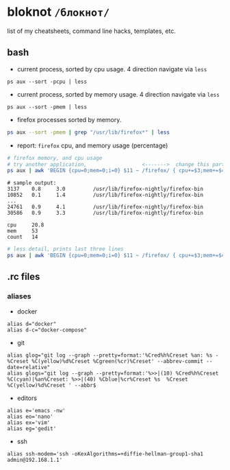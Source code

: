 # bloknot `/блокнот/`
list of my cheatsheets, command line hacks, templates, etc. 


## bash 

* current process, sorted by cpu usage. 4 direction navigate via `less`

```shell
ps aux --sort -pcpu | less   
```

* current process, sorted by memory usage. 4 direction navigate via `less`

```shell
ps aux --sort -pmem | less
```
 
* firefox processes sorted by memory. 

```bash 
ps aux --sort -pmem | grep "/usr/lib/firefox*" | less 
```

* report: `firefox` cpu, and memory usage (percentage)

```bash
# firefox memory, and cpu usage
# try another application,                  <------->  change this part
ps aux | awk 'BEGIN {cpu=0;mem=0;i=0} $11 ~ /firefox/ { cpu+=$3;mem+=$4;i+=1; print $2 "\t" $3 "\t" $4 "\t" $11 } END { print "\ncpu\t" cpu "\nmem\t" mem "\ncount\t" i }'
```
```shell
# sample output: 
3137	0.8	    3.0     	/usr/lib/firefox-nightly/firefox-bin
10852	0.1	    1.4     	/usr/lib/firefox-nightly/firefox-bin
...
24761	0.9	    4.1     	/usr/lib/firefox-nightly/firefox-bin
30586	0.9	    3.3     	/usr/lib/firefox-nightly/firefox-bin

cpu     20.8
mem     53
count   14
```

```bash 
# less detail, prints last three lines
ps aux | awk 'BEGIN {cpu=0;mem=0;i=0} $11 ~ /firefox/ { cpu+=$3;mem+=$4;i+=1 } END { print "cpu\t" cpu "\nmem\t" mem "\ncount\t" i }' 
```


## .rc files

### aliases

* docker

```shell 
alias d="docker"
alias d-c="docker-compose"
```

* git

```shell
alias glog="git log --graph --pretty=format:'%Cred%h%Creset %an: %s - %Creset %C(yellow)%d%Creset %Cgreen(%cr)%Creset' --abbrev-commit --date=relative"
alias glogs="git log --graph --pretty=format:'%>>|(10) %Cred%h%Creset %C(cyan)|%an%Creset: %>>|(40) %Cblue|%cr%Creset %s  %Creset %C(yellow)%d%Creset ' --abbr$
```

* editors

```shell
alias e='emacs -nw'
alias eo='nano'
alias ex='vim'
alias eg='gedit'
```

* ssh 

```ssh
alias ssh-modem='ssh -oKexAlgorithms=+diffie-hellman-group1-sha1 admin@192.168.1.1'
```


